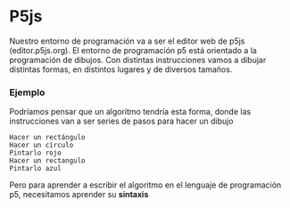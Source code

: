# P5js
Nuestro entorno de programación va a ser el editor web de p5js (editor.p5js.org). El entorno de programación p5 está orientado a la programación de dibujos. Con distintas instrucciones vamos a dibujar distintas formas, en distintos lugares y de diversos tamaños.
### Ejemplo
Podríamos pensar que un algoritmo tendría esta forma, donde las instrucciones van a ser series de pasos para hacer un dibujo
```
Hacer un rectángulo
Hacer un círculo
Pintarlo rojo
Hacer un rectangulo
Pintarlo azul
```
Pero para aprender a escribir el algoritmo en el lenguaje de programación p5, necesitamos aprender su **sintaxis**
